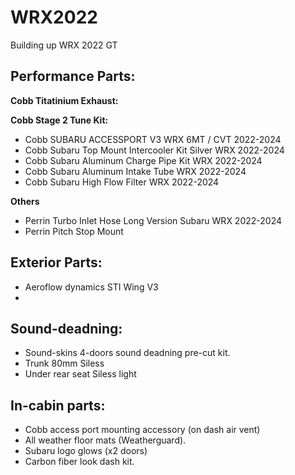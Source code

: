 # WRX2022
Building up WRX 2022 GT

## Performance Parts:

**Cobb Titatinium Exhaust:**

**Cobb Stage 2 Tune Kit:**
- Cobb SUBARU ACCESSPORT V3 WRX 6MT / CVT 2022-2024
- Cobb Subaru Top Mount Intercooler Kit Silver WRX 2022-2024
- Cobb Subaru Aluminum Charge Pipe Kit WRX 2022-2024
- Cobb Subaru Aluminum Intake Tube WRX 2022-2024
- Cobb Subaru High Flow Filter WRX 2022-2024

**Others**
- Perrin Turbo Inlet Hose Long Version Subaru WRX 2022-2024
- Perrin Pitch Stop Mount

## Exterior Parts:
- Aeroflow dynamics STI Wing V3
- 

## Sound-deadning:
- Sound-skins 4-doors sound deadning pre-cut kit.
- Trunk 80mm Siless
- Under rear seat Siless light

## In-cabin parts:
- Cobb access port mounting accessory (on dash air vent)
- All weather floor mats (Weatherguard).
- Subaru logo glows (x2 doors)
- Carbon fiber look dash kit.
